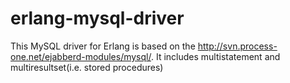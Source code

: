 erlang-mysql-driver
====================

This MySQL driver for Erlang is based on the http://svn.process-one.net/ejabberd-modules/mysql/. It includes multistatement and multiresultset(i.e. stored procedures)
